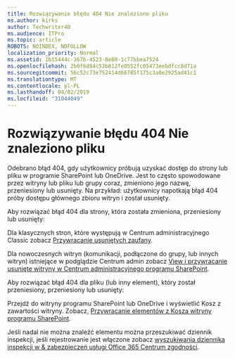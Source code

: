 ```yaml
---
title: Rozwiązywanie błędu 404 Nie znaleziono pliku
ms.author: kirks
author: Techwriter40
ms.audience: ITPro
ms.topic: article
ROBOTS: NOINDEX, NOFOLLOW
localization_priority: Normal
ms.assetid: 1b15444c-367b-4523-8e08-1c77bbea7524
ms.openlocfilehash: 2b0f6d84c53b812fe0552fc05473eebdfcc8d71a
ms.sourcegitcommit: 56c52c73e752414d66785f175c3a0e2925ad41c1
ms.translationtype: MT
ms.contentlocale: pl-PL
ms.lasthandoff: 04/02/2019
ms.locfileid: "31044049"
---
```

# <a name="troubleshoot-error-404-file-not-found"></a>Rozwiązywanie błędu 404 Nie znaleziono pliku

Odebrano błąd 404, gdy użytkownicy próbują uzyskać dostęp do strony lub pliku w programie SharePoint lub OneDrive. Jest to często spowodowane przez witryny lub pliku lub grupy coraz, zmieniono jego nazwę, przeniesiony lub usunięty. Na przykład: użytkownicy napotkają błąd 404 próby dostępu głównego zbioru witryn i został usunięty.

Aby rozwiązać błąd 404 dla strony, która została zmieniona, przeniesiony lub usunięty:

Dla klasycznych stron, które występują w Centrum administracyjnego Classic zobacz [Przywracanie usuniętych zaufany](https://docs.microsoft.com/en-us/sharepoint/restore-deleted-site-collection).


Dla nowoczesnych witryn (komunikacji, podłączone do grupy, lub innych witryn) istniejące w podglądzie Centrum admin zobacz [View i przywracanie usunięte witryny w Centrum administracyjnego programu SharePoint](https://docs.microsoft.com/en-us/sharepoint/restore-deleted-site-collection).

Aby rozwiązać błąd 404 dla pliku (lub inny element), który został przeniesiony, przeniesiony lub usunięty:

Przejdź do witryny programu SharePoint lub OneDrive i wyświetlić Kosz z zawartości witryny. Zobacz, [Przywracanie elementów z Kosza witryny programu SharePoint](https://support.office.com/en-us/article/Restore-items-in-the-Recycle-Bin-of-a-SharePoint-site-6df466b6-55f2-4898-8d6e-c0dff851a0be#ID0EAADAAA=Online).

Jeśli nadal nie można znaleźć elementu można przeszukiwać dziennik inspekcji, jeśli rejestrowanie jest włączone zobacz [wyszukiwania dziennika inspekcji w & zabezpieczeń usługi Office 365 Centrum zgodności](https://docs.microsoft.com/en-us/office365/securitycompliance/search-the-audit-log-in-security-and-compliance?redirectSourcePath=%252fclient%252fsearch-the-audit-log-in-the-office-365-security-compliance-center-0d4d0f35-390b-4518-800e-0c7ec95e946c).
